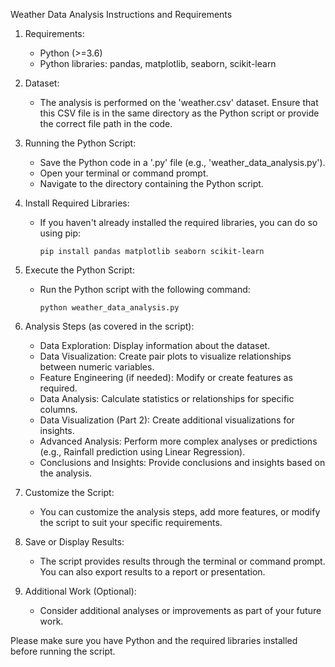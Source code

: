 Weather Data Analysis Instructions and Requirements

1. Requirements:
   - Python (>=3.6)
   - Python libraries: pandas, matplotlib, seaborn, scikit-learn

2. Dataset:
   - The analysis is performed on the 'weather.csv' dataset. Ensure that this CSV file is in the same directory as the Python script or provide the correct file path in the code.

3. Running the Python Script:
   - Save the Python code in a '.py' file (e.g., 'weather_data_analysis.py').
   - Open your terminal or command prompt.
   - Navigate to the directory containing the Python script.

4. Install Required Libraries:
   - If you haven't already installed the required libraries, you can do so using pip:
     ```
     pip install pandas matplotlib seaborn scikit-learn
     ```

5. Execute the Python Script:
   - Run the Python script with the following command:
     ```
     python weather_data_analysis.py
     ```

6. Analysis Steps (as covered in the script):
   - Data Exploration: Display information about the dataset.
   - Data Visualization: Create pair plots to visualize relationships between numeric variables.
   - Feature Engineering (if needed): Modify or create features as required.
   - Data Analysis: Calculate statistics or relationships for specific columns.
   - Data Visualization (Part 2): Create additional visualizations for insights.
   - Advanced Analysis: Perform more complex analyses or predictions (e.g., Rainfall prediction using Linear Regression).
   - Conclusions and Insights: Provide conclusions and insights based on the analysis.

7. Customize the Script:
   - You can customize the analysis steps, add more features, or modify the script to suit your specific requirements.

8. Save or Display Results:
   - The script provides results through the terminal or command prompt. You can also export results to a report or presentation.

9. Additional Work (Optional):
   - Consider additional analyses or improvements as part of your future work.

Please make sure you have Python and the required libraries installed before running the script. 

